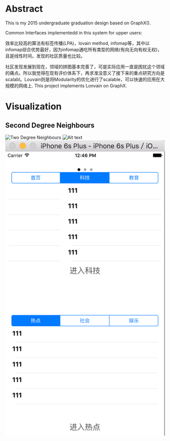 # Abstract

This is my 2015 undergraduate graduation design based on GraphX().

Common Interfaces implementedd in this system for upper users:


效率比较高的算法有标签传播(LPA)，lovain method, infomap等，其中以infomap综合优势最好，因为infomap通吃所有类型的网络(有向无向有权无权)，且是线性时间，发现的社区质量也比较。


社区发现发展到现在，领域的拼图基本完善了，可是实际应用一直是困扰这个领域的痛点。所以我觉得在现有评价体系下，再求准没意义了接下来的重点研究方向是scalabl。Louvain则是将Modularity的优化进行了scalable，可以快速的应用在大规模的网络上. This project implements Lonvain on GraphX.





# Visualization


## Second Degree Neighbours
![Two Degree Neighbours](https://github.com/cld378632668/A-community-detect-System-based-on-GraphX/节点邻居计算可视化结果.png)
![Alt text](https://github.com/cld378632668/A-community-detect-System-based-on-GraphX/raw/master/节点邻居计算可视化结果.png)
![Alt text](https://github.com/chenyufeng1991/NewsClient/raw/master/Screenshots/2.png)



